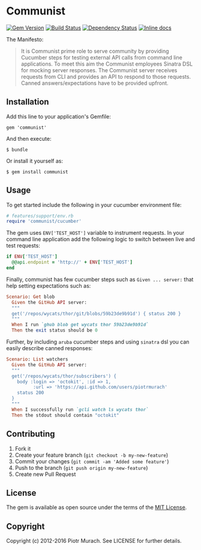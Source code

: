 # Communist
[![Gem Version](https://badge.fury.io/rb/communist.svg)][gem]
[![Build Status](https://secure.travis-ci.org/piotrmurach/commmunist.svg?branch=master)][travis]
[![Dependency Status](https://gemnasium.com/piotrmurach/communist.png?travis)][gemnasium]
[![Inline docs](http://inch-ci.org/github/piotrmurach/tty-command.svg?branch=master)][inchpages]

[gem]: http://badge.fury.io/rb/communist
[travis]: http://travis-ci.org/piotrmurach/communist
[gemnasium]: https://gemnasium.com/piotrmurach/communist
[inchpages]: http://inch-ci.org/github/piotrmurach/communist

The Manifesto:

> It is Communist prime role to serve community by providing Cucumber steps for
> testing external API calls from command line applications. To meet this aim
> the Communist employees Sinatra DSL for mocking server responses. The Communist
> server receives requests from CLI and provides an API to respond to those
> requests. Canned answers/expectations have to be provided upfront.

## Installation

Add this line to your application's Gemfile:

    gem 'communist'

And then execute:

    $ bundle

Or install it yourself as:

    $ gem install communist

## Usage

To get started include the following in your cucumber environment file:

```ruby
# features/support/env.rb
require 'communist/cucumber'
```

The gem uses `ENV['TEST_HOST']` variable to instrument requests. In your command line application add the following logic to switch between live and test requests:

```ruby
if ENV['TEST_HOST']
  @@api.endpoint = 'http://' + ENV['TEST_HOST']
end
```

Finally, communist has few cucumber steps such as `Given ... server:` that help setting expectations such as:

```ruby
Scenario: Get blob
  Given the GitHub API server:
  """
  get('/repos/wycats/thor/git/blobs/59b23de9b91d') { status 200 }
  """
  When I run `ghub blob get wycats thor 59b23de9b91d`
  Then the exit status should be 0
```

Further, by including `aruba` cucumber steps and using `sinatra` dsl you can easily describe canned responses:

```ruby
Scenario: List watchers
  Given the GitHub API server:
  """
  get('/repos/wycats/thor/subscribers') {
    body :login => 'octokit', :id => 1,
          :url => 'https://api.github.com/users/piotrmurach'
    status 200
  }
  """
  When I successfully run `gcli watch ls wycats thor`
  Then the stdout should contain "octokit"
```

## Contributing

1. Fork it
2. Create your feature branch (`git checkout -b my-new-feature`)
3. Commit your changes (`git commit -am 'Added some feature'`)
4. Push to the branch (`git push origin my-new-feature`)
5. Create new Pull Request

## License

The gem is available as open source under the terms of the [MIT License](http://opensource.org/licenses/MIT).

## Copyright

Copyright (c) 2012-2016 Piotr Murach. See LICENSE for further details.

